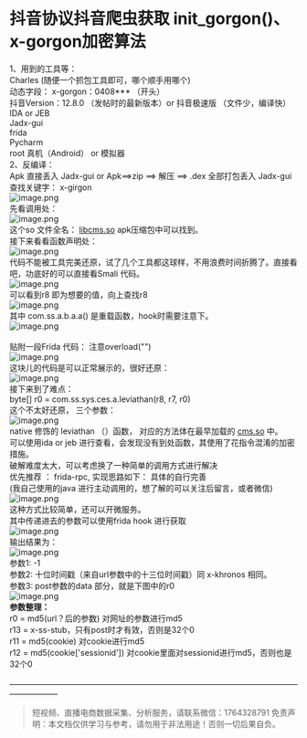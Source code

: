 # 抖音协议抖音爬虫获取 init_gorgon()、x-gorgon加密算法

1、用到的工具等：<br />Charles (随便一个抓包工具即可，哪个顺手用哪个)<br />动态字段： x-gorgon：0408*** （开头）<br />抖音Version：12.8.0 （发帖时的最新版本）or 抖音极速版 （文件少，编译快）<br />IDA or JEB<br />Jadx-gui<br />frida<br />Pycharm<br />root 真机（Android） or 模拟器<br />2、反编译：<br />Apk 直接丢入 Jadx-gui or Apk==>zip ==> 解压 ==> .dex 全部打包丢入 Jadx-gui<br />查找关键字： x-girgon<br />![image.png](https://cdn.nlark.com/yuque/0/2020/png/97322/1607128046539-933da4e3-cc27-4aa6-86dd-93ecf6c9281f.png#align=left&display=inline&height=473&margin=%5Bobject%20Object%5D&name=image.png&originHeight=946&originWidth=2400&size=1367033&status=done&style=none&width=1200)<br />先看调用处：<br />![image.png](https://cdn.nlark.com/yuque/0/2020/png/97322/1607128057114-710e3d78-0e59-4e51-977a-fa4a327b4044.png#align=left&display=inline&height=445&margin=%5Bobject%20Object%5D&name=image.png&originHeight=890&originWidth=1064&size=1062611&status=done&style=none&width=532)<br />这个so 文件全名： [libcms.so](http://libcms.so/) apk压缩包中可以找到。<br />接下来看看函数声明处：<br />![image.png](https://cdn.nlark.com/yuque/0/2020/png/97322/1607128102698-37dc7468-4215-4a4b-872d-fa27ef852354.png#align=left&display=inline&height=508&margin=%5Bobject%20Object%5D&name=image.png&originHeight=1016&originWidth=1654&size=1463394&status=done&style=none&width=827)<br />代码不能被工具完美还原，试了几个工具都这球样，不用浪费时间折腾了。直接看吧，功底好的可以直接看Smali 代码。<br />![image.png](https://cdn.nlark.com/yuque/0/2020/png/97322/1607128115381-e157adc7-e4aa-4fa1-9273-8c182e38beb1.png#align=left&display=inline&height=165&margin=%5Bobject%20Object%5D&name=image.png&originHeight=330&originWidth=698&size=322696&status=done&style=none&width=349)<br />可以看到r8 即为想要的值，向上查找r8<br />![image.png](https://cdn.nlark.com/yuque/0/2020/png/97322/1607128129734-a0826547-1837-46d3-86be-d56d9d2a48b8.png#align=left&display=inline&height=191&margin=%5Bobject%20Object%5D&name=image.png&originHeight=382&originWidth=1176&size=786052&status=done&style=none&width=588)<br />其中 com.ss.a.b.a.a() 是重载函数，hook时需要注意下。<br />![image.png](https://cdn.nlark.com/yuque/0/2020/png/97322/1607128140107-e96c0dec-ff0e-41f1-b9f1-57c9651674ec.png#align=left&display=inline&height=227&margin=%5Bobject%20Object%5D&name=image.png&originHeight=454&originWidth=1552&size=606008&status=done&style=none&width=776)<br />
<br />贴附一段Frida 代码： 注意overload("")<br />![image.png](https://cdn.nlark.com/yuque/0/2020/png/97322/1607128150940-09796c72-5b65-4b53-b7cb-8426f8405a44.png#align=left&display=inline&height=251&margin=%5Bobject%20Object%5D&name=image.png&originHeight=502&originWidth=1192&size=433837&status=done&style=none&width=596)<br />这块儿的代码是可以正常展示的，很好还原：<br />![image.png](https://cdn.nlark.com/yuque/0/2020/png/97322/1607128165446-2a01b9a1-8da6-4509-9f0e-da0db4af2993.png#align=left&display=inline&height=609&margin=%5Bobject%20Object%5D&name=image.png&originHeight=1218&originWidth=2588&size=1580962&status=done&style=none&width=1294)<br />接下来到了难点：<br />byte[] r0 = com.ss.sys.ces.a.leviathan(r8, r7, r0)<br />这个不太好还原， 三个参数：<br />![image.png](https://cdn.nlark.com/yuque/0/2020/png/97322/1607128183653-6b02c188-fc83-4269-b5b0-10588cf77d3c.png#align=left&display=inline&height=294&margin=%5Bobject%20Object%5D&name=image.png&originHeight=588&originWidth=956&size=488646&status=done&style=none&width=478)<br />native 修饰的 leviathan （）函数， 对应的方法体在最早加载的 [cms.so](http://www.cms.so/) 中。<br />可以使用ida or jeb 进行查看，会发现没有到处函数，其使用了花指令混淆的加密措施。<br />破解难度太大，可以考虑换了一种简单的调用方式进行解决<br />优先推荐 ： frida-rpc, 实现思路如下： 具体的自行完善<br />(我自己使用的java 进行主动调用的，想了解的可以关注后留言，或者微信)<br />![image.png](https://cdn.nlark.com/yuque/0/2020/png/97322/1607128226473-d68bd4d0-5ff7-444f-a59c-5481a14c7446.png#align=left&display=inline&height=207&margin=%5Bobject%20Object%5D&name=image.png&originHeight=414&originWidth=1400&size=419251&status=done&style=none&width=700)<br />这种方式比较简单，还可以开微服务。<br />其中传递进去的参数可以使用frida hook 进行获取<br />![image.png](https://cdn.nlark.com/yuque/0/2020/png/97322/1607128241862-74c60395-c516-400e-8a50-b5e3108d7fc2.png#align=left&display=inline&height=98&margin=%5Bobject%20Object%5D&name=image.png&originHeight=196&originWidth=1276&size=331458&status=done&style=none&width=638)<br />输出结果为：<br />![image.png](https://cdn.nlark.com/yuque/0/2020/png/97322/1607128254906-f3d98313-3ac5-4633-a00d-36ce9f943b89.png#align=left&display=inline&height=146&margin=%5Bobject%20Object%5D&name=image.png&originHeight=292&originWidth=1574&size=223258&status=done&style=none&width=787)<br />参数1: -1<br />参数2: 十位时间戳（来自url参数中的十三位时间戳）同 x-khronos 相同。<br />参数3: post参数的data 部分，就是下图中的r0<br />![image.png](https://cdn.nlark.com/yuque/0/2020/png/97322/1607128267306-c39fe6d1-1462-4adf-abb9-aa74ab89adcf.png#align=left&display=inline&height=102&margin=%5Bobject%20Object%5D&name=image.png&originHeight=204&originWidth=1014&size=422896&status=done&style=none&width=507)<br />**参数整理：**<br />r0 = md5(url？后的参数) 对网址的参数进行md5<br />r13 = x-ss-stub，只有post时才有效，否则是32个0<br />r11 = md5(cookie) 对cookie进行md5<br />r12 = md5(cookie['sessionid']) 对cookie里面对sessionid进行md5，否则也是32个0<br />
<br />——————————————————————————————————————————

>
> 短视频、直播电商数据采集、分析服务，请联系微信：1764328791
> 免责声明：本文档仅供学习与参考，请勿用于非法用途！否则一切后果自负。
> 
